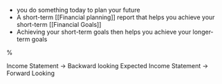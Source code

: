 - you do something today to plan your future
- A short-term [[Financial planning]] report that helps you achieve your short-term [[Financial Goals]]
- Achieving your short-term goals then helps you achieve your longer-term goals

%

Income Statement $\rightarrow$ Backward looking
Expected Income Statement $\rightarrow$ Forward Looking